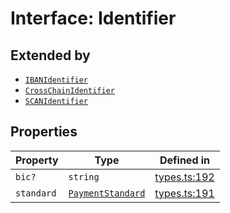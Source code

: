 # Interface: Identifier

## Extended by

- [`IBANIdentifier`](/docs/packages/sdk/interfaces/IBANIdentifier.md)
- [`CrossChainIdentifier`](/docs/packages/sdk/interfaces/CrossChainIdentifier.md)
- [`SCANIdentifier`](/docs/packages/sdk/interfaces/SCANIdentifier.md)

## Properties

| Property | Type | Defined in |
| ------ | ------ | ------ |
| `bic?` | `string` | [types.ts:192](https://github.com/monerium/js-monorepo/blob/main/packages/sdk/src/types.ts#L192) |
| `standard` | [`PaymentStandard`](/docs/packages/sdk/enumerations/PaymentStandard.md) | [types.ts:191](https://github.com/monerium/js-monorepo/blob/main/packages/sdk/src/types.ts#L191) |
